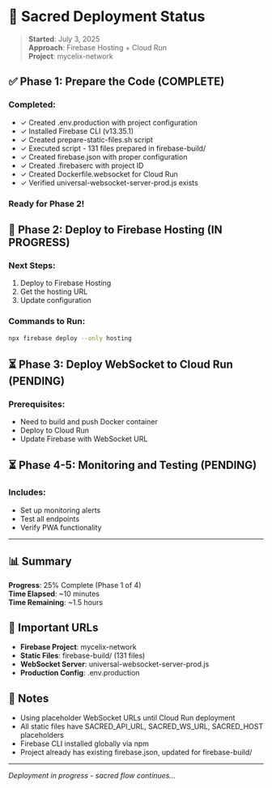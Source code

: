 # 🚀 Sacred Deployment Status

> **Started**: July 3, 2025  
> **Approach**: Firebase Hosting + Cloud Run  
> **Project**: mycelix-network  

## ✅ Phase 1: Prepare the Code (COMPLETE)

### Completed:
- ✓ Created .env.production with project configuration
- ✓ Installed Firebase CLI (v13.35.1)
- ✓ Created prepare-static-files.sh script
- ✓ Executed script - 131 files prepared in firebase-build/
- ✓ Created firebase.json with proper configuration
- ✓ Created .firebaserc with project ID
- ✓ Created Dockerfile.websocket for Cloud Run
- ✓ Verified universal-websocket-server-prod.js exists

### Ready for Phase 2!

## 🔄 Phase 2: Deploy to Firebase Hosting (IN PROGRESS)

### Next Steps:
1. Deploy to Firebase Hosting
2. Get the hosting URL
3. Update configuration

### Commands to Run:
```bash
npx firebase deploy --only hosting
```

## ⏳ Phase 3: Deploy WebSocket to Cloud Run (PENDING)

### Prerequisites:
- Need to build and push Docker container
- Deploy to Cloud Run
- Update Firebase with WebSocket URL

## ⏳ Phase 4-5: Monitoring and Testing (PENDING)

### Includes:
- Set up monitoring alerts
- Test all endpoints
- Verify PWA functionality

---

## 📊 Summary

**Progress**: 25% Complete (Phase 1 of 4)  
**Time Elapsed**: ~10 minutes  
**Time Remaining**: ~1.5 hours  

## 🔗 Important URLs

- **Firebase Project**: mycelix-network
- **Static Files**: firebase-build/ (131 files)
- **WebSocket Server**: universal-websocket-server-prod.js
- **Production Config**: .env.production

## 📝 Notes

- Using placeholder WebSocket URLs until Cloud Run deployment
- All static files have SACRED_API_URL, SACRED_WS_URL, SACRED_HOST placeholders
- Firebase CLI installed globally via npm
- Project already has existing firebase.json, updated for firebase-build/

---

*Deployment in progress - sacred flow continues...*